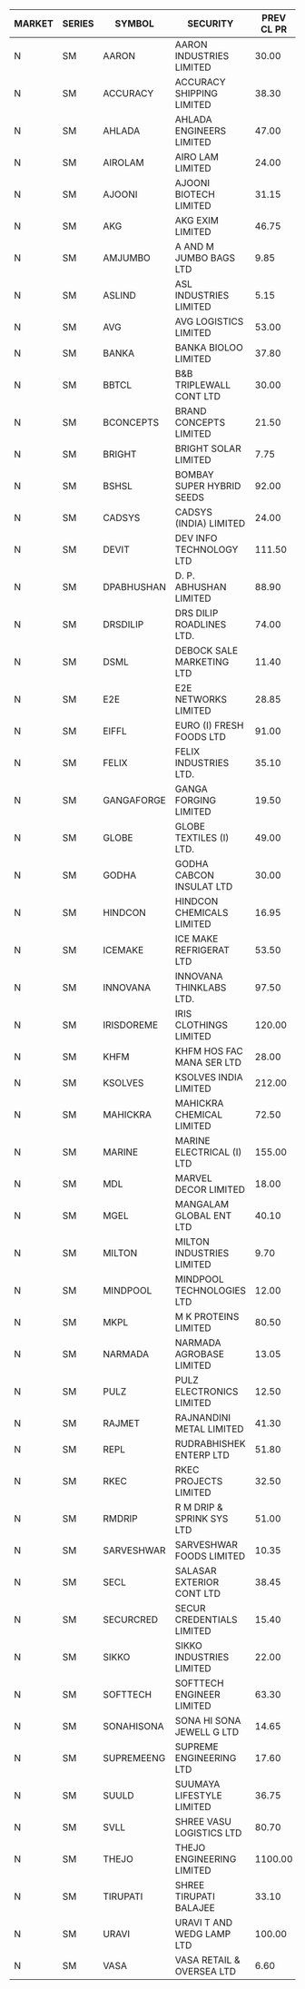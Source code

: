 


| MARKET | SERIES | SYMBOL | SECURITY | PREV CL PR | OPEN PRICE | HIGH PRICE | LOW PRICE | CLOSE PRICE | NET TRDVAL | NET TRDQTY | CORP IND | HI 52 WK | LO 52 WK |
| ----- | ----- | ----- | ----- | ----- | ----- | ----- | ----- | ----- | ----- | ----- | ----- | ----- | ----- |
| N | SM | AARON | AARON INDUSTRIES LIMITED | 30.00 | 29.90 | 29.90 | 28.50 | 28.50 | 367920.00 | 12600 |  | 58.00 | 27.50 |
| N | SM | ACCURACY | ACCURACY SHIPPING LIMITED | 38.30 | 38.30 | 38.30 | 37.00 | 37.00 | 181680.00 | 4800 |  | 42.60 | 12.35 |
| N | SM | AHLADA | AHLADA ENGINEERS LIMITED | 47.00 | 43.50 | 44.00 | 43.50 | 44.00 | 87500.00 | 2000 |  | 69.95 | 36.30 |
| N | SM | AIROLAM | AIRO LAM LIMITED | 24.00 | 19.25 | 24.00 | 19.25 | 24.00 | 129750.00 | 6000 |  | 32.95 | 14.45 |
| N | SM | AJOONI | AJOONI BIOTECH LIMITED | 31.15 | 31.75 | 31.75 | 31.75 | 31.75 | 127000.00 | 4000 |  | 36.50 | 6.35 |
| N | SM | AKG | AKG EXIM LIMITED | 46.75 | 46.00 | 46.00 | 46.00 | 46.00 | 736000.00 | 16000 |  | 54.80 | 30.00 |
| N | SM | AMJUMBO | A AND M JUMBO BAGS LTD | 9.85 | 9.70 | 9.80 | 9.70 | 9.70 | 1631600.00 | 168000 |  | 14.70 | 5.85 |
| N | SM | ASLIND | ASL INDUSTRIES LIMITED | 5.15 | 5.15 | 5.15 | 5.15 | 5.15 | 82400.00 | 16000 |  | 11.20 | 4.75 |
| N | SM | AVG | AVG LOGISTICS LIMITED | 53.00 | 55.65 | 55.65 | 55.65 | 55.65 | 66780.00 | 1200 |  | 87.50 | 23.10 |
| N | SM | BANKA | BANKA BIOLOO LIMITED | 37.80 | 35.95 | 35.95 | 35.95 | 35.95 | 107850.00 | 3000 |  | 108.95 | 35.95 |
| N | SM | BBTCL | B&B TRIPLEWALL CONT LTD | 30.00 | 30.00 | 30.00 | 30.00 | 30.00 | 90000.00 | 3000 |  | 42.00 | 27.20 |
| N | SM | BCONCEPTS | BRAND CONCEPTS LIMITED | 21.50 | 20.45 | 20.45 | 20.45 | 20.45 | 61350.00 | 3000 |  | 35.95 | 13.70 |
| N | SM | BRIGHT | BRIGHT SOLAR LIMITED | 7.75 | 7.75 | 8.00 | 7.40 | 8.00 | 163950.00 | 21000 |  | 19.90 | 4.70 |
| N | SM | BSHSL | BOMBAY SUPER HYBRID SEEDS | 92.00 | 94.00 | 94.00 | 94.00 | 94.00 | 150400.00 | 1600 |  | 134.05 | 85.70 |
| N | SM | CADSYS | CADSYS (INDIA) LIMITED | 24.00 | 25.20 | 25.20 | 25.20 | 25.20 | 50400.00 | 2000 |  | 49.25 | 15.50 |
| N | SM | DEVIT | DEV INFO TECHNOLOGY LTD | 111.50 | 112.00 | 112.00 | 112.00 | 112.00 | 168000.00 | 1500 |  | 120.00 | 57.00 |
| N | SM | DPABHUSHAN | D. P. ABHUSHAN LIMITED | 88.90 | 90.50 | 92.20 | 90.50 | 91.00 | 1824600.00 | 20000 |  | 93.00 | 37.50 |
| N | SM | DRSDILIP | DRS DILIP ROADLINES LTD. | 74.00 | 68.75 | 68.75 | 68.75 | 68.75 | 110000.00 | 1600 |  | 78.00 | 60.00 |
| N | SM | DSML | DEBOCK SALE MARKETING LTD | 11.40 | 11.90 | 11.90 | 11.80 | 11.80 | 142200.00 | 12000 |  | 13.75 | 3.50 |
| N | SM | E2E | E2E NETWORKS LIMITED | 28.85 | 30.00 | 30.25 | 30.00 | 30.25 | 181000.00 | 6000 |  | 34.40 | 13.30 |
| N | SM | EIFFL | EURO (I) FRESH FOODS LTD | 91.00 | 91.00 | 92.00 | 91.00 | 92.00 | 219600.00 | 2400 |  | 131.00 | 71.00 |
| N | SM | FELIX | FELIX INDUSTRIES LTD. | 35.10 | 36.75 | 36.75 | 36.75 | 36.75 | 294000.00 | 8000 |  | 37.20 | 10.80 |
| N | SM | GANGAFORGE | GANGA FORGING LIMITED | 19.50 | 19.00 | 19.30 | 19.00 | 19.15 | 919200.00 | 48000 |  | 19.60 | 8.70 |
| N | SM | GLOBE | GLOBE TEXTILES (I) LTD. | 49.00 | 49.00 | 49.10 | 49.00 | 49.00 | 1470800.00 | 30000 |  | 60.25 | 18.00 |
| N | SM | GODHA | GODHA CABCON INSULAT LTD | 30.00 | 29.00 | 29.00 | 29.00 | 29.00 | 116000.00 | 4000 |  | 31.35 | 10.95 |
| N | SM | HINDCON | HINDCON CHEMICALS LIMITED | 16.95 | 17.00 | 17.00 | 17.00 | 17.00 | 68000.00 | 4000 |  | 20.65 | 8.05 |
| N | SM | ICEMAKE | ICE MAKE REFRIGERAT LTD | 53.50 | 52.10 | 52.30 | 52.10 | 52.30 | 208800.00 | 4000 |  | 65.50 | 25.65 |
| N | SM | INNOVANA | INNOVANA THINKLABS LTD. | 97.50 | 92.65 | 92.65 | 92.65 | 92.65 | 92650.00 | 1000 |  | 326.40 | 73.05 |
| N | SM | IRISDOREME | IRIS CLOTHINGS LIMITED | 120.00 | 119.00 | 119.00 | 119.00 | 119.00 | 571200.00 | 4800 |  | 192.00 | 106.25 |
| N | SM | KHFM | KHFM HOS FAC MANA SER LTD | 28.00 | 26.00 | 26.00 | 26.00 | 26.00 | 78000.00 | 3000 |  | 36.40 | 22.20 |
| N | SM | KSOLVES | KSOLVES INDIA LIMITED | 212.00 | 222.00 | 222.00 | 222.00 | 222.00 | 266400.00 | 1200 |  | 260.00 | 102.05 |
| N | SM | MAHICKRA | MAHICKRA CHEMICAL LIMITED | 72.50 | 75.00 | 75.00 | 75.00 | 75.00 | 112500.00 | 1500 |  | 93.50 | 52.10 |
| N | SM | MARINE | MARINE ELECTRICAL (I) LTD | 155.00 | 161.00 | 162.00 | 161.00 | 162.00 | 646000.00 | 4000 |  | 162.00 | 78.00 |
| N | SM | MDL | MARVEL DECOR LIMITED | 18.00 | 18.90 | 18.90 | 18.90 | 18.90 | 37800.00 | 2000 |  | 30.00 | 13.90 |
| N | SM | MGEL | MANGALAM GLOBAL ENT LTD | 40.10 | 40.50 | 40.50 | 40.50 | 40.50 | 121500.00 | 3000 |  | 65.10 | 39.00 |
| N | SM | MILTON | MILTON INDUSTRIES LIMITED | 9.70 | 10.10 | 10.10 | 10.10 | 10.10 | 44440.00 | 4400 |  | 16.35 | 7.00 |
| N | SM | MINDPOOL | MINDPOOL TECHNOLOGIES LTD | 12.00 | 14.40 | 14.40 | 14.40 | 14.40 | 57600.00 | 4000 |  | 23.00 | 12.00 |
| N | SM | MKPL | M K PROTEINS LIMITED | 80.50 | 82.20 | 83.50 | 82.10 | 82.75 | 827600.00 | 10000 |  | 83.50 | 66.50 |
| N | SM | NARMADA | NARMADA AGROBASE LIMITED | 13.05 | 13.70 | 13.70 | 13.70 | 13.70 | 98640.00 | 7200 |  | 28.70 | 11.30 |
| N | SM | PULZ | PULZ ELECTRONICS LIMITED | 12.50 | 11.90 | 11.90 | 11.90 | 11.90 | 47600.00 | 4000 |  | 46.50 | 9.20 |
| N | SM | RAJMET | RAJNANDINI METAL LIMITED | 41.30 | 23.95 | 23.95 | 23.95 | 23.95 | 191600.00 | 8000 |  | 41.30 | 23.95 |
| N | SM | REPL | RUDRABHISHEK ENTERP LTD | 51.80 | 51.05 | 51.05 | 51.00 | 51.00 | 612300.00 | 12000 |  | 53.00 | 20.60 |
| N | SM | RKEC | RKEC PROJECTS LIMITED | 32.50 | 34.00 | 38.45 | 34.00 | 34.75 | 280450.00 | 8000 |  | 66.65 | 26.20 |
| N | SM | RMDRIP | R M DRIP & SPRINK SYS LTD | 51.00 | 53.00 | 53.00 | 52.70 | 52.90 | 3703600.00 | 70000 |  | 63.00 | 14.50 |
| N | SM | SARVESHWAR | SARVESHWAR FOODS LIMITED | 10.35 | 10.35 | 10.35 | 10.35 | 10.35 | 16560.00 | 1600 |  | 38.00 | 8.45 |
| N | SM | SECL | SALASAR EXTERIOR CONT LTD | 38.45 | 41.00 | 41.00 | 40.95 | 40.95 | 245850.00 | 6000 |  | 62.25 | 26.35 |
| N | SM | SECURCRED | SECUR CREDENTIALS LIMITED | 15.40 | 15.35 | 15.35 | 14.80 | 14.80 | 18090.00 | 1200 |  | 58.00 | 12.15 |
| N | SM | SIKKO | SIKKO INDUSTRIES LIMITED | 22.00 | 22.00 | 26.00 | 22.00 | 26.00 | 192000.00 | 8000 |  | 33.80 | 18.00 |
| N | SM | SOFTTECH | SOFTTECH ENGINEER LIMITED | 63.30 | 60.15 | 63.00 | 60.15 | 62.65 | 494640.00 | 8000 |  | 76.25 | 32.45 |
| N | SM | SONAHISONA | SONA HI SONA JEWELL G LTD | 14.65 | 12.75 | 13.00 | 11.90 | 12.05 | 1119000.00 | 90000 |  | 16.25 | 9.70 |
| N | SM | SUPREMEENG | SUPREME ENGINEERING LTD | 17.60 | 17.60 | 18.45 | 17.60 | 18.45 | 1394400.00 | 76000 |  | 30.00 | 13.20 |
| N | SM | SUULD | SUUMAYA LIFESTYLE LIMITED | 36.75 | 37.75 | 38.55 | 37.75 | 38.55 | 1220400.00 | 32000 |  | 41.00 | 17.55 |
| N | SM | SVLL | SHREE VASU LOGISTICS LTD | 80.70 | 81.05 | 81.05 | 81.05 | 81.05 | 81050.00 | 1000 |  | 116.30 | 70.00 |
| N | SM | THEJO | THEJO ENGINEERING LIMITED | 1100.00 | 1105.00 | 1151.90 | 1105.00 | 1150.70 | 1806160.00 | 1600 |  | 1155.00 | 350.55 |
| N | SM | TIRUPATI | SHREE TIRUPATI BALAJEE | 33.10 | 31.45 | 31.45 | 31.45 | 31.45 | 94350.00 | 3000 |  | 45.00 | 22.40 |
| N | SM | URAVI | URAVI T AND WEDG LAMP LTD | 100.00 | 101.00 | 101.00 | 99.00 | 99.00 | 240000.00 | 2400 |  | 109.00 | 95.00 |
| N | SM | VASA | VASA RETAIL & OVERSEA LTD | 6.60 | 6.30 | 6.30 | 6.30 | 6.30 | 25200.00 | 4000 |  | 22.00 | 5.90 |



